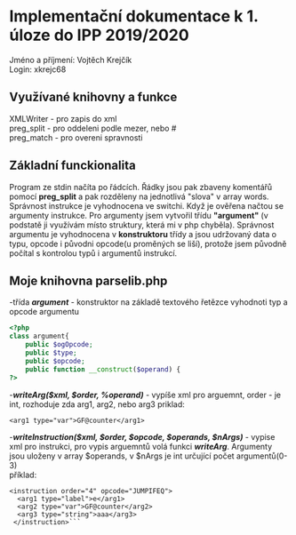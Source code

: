 # Implementační dokumentace k 1. úloze do IPP 2019/2020  
Jméno a příjmení: Vojtěch Krejčík  
Login: xkrejc68

## Využívané knihovny a funkce
XMLWriter - pro zapis do xml  
preg_split - pro oddeleni podle mezer, nebo #  
preg_match - pro overeni spravnosti

## Základní funckionalita
Program ze stdin načíta po řádcích. Řádky jsou pak zbaveny komentářů pomocí __preg_split__ a pak rozděleny na jednotlivá "slova" v array words. Správnost instrukce je vyhodnocena ve switchi. Když je ověřena načtou se argumenty instrukce. Pro argumenty jsem vytvořil třídu __"argument"__ (v podstatě ji využívám místo struktury, která mi v php chyběla). Správnost argumentu je vyhodnocena v __konstruktoru__ třídy a jsou udržovaný data o typu, opcode i původni opcode(u proměných se liší), protože jsem původně počítal s kontrolou typů i argumentů instrukcí. 

## Moje knihovna parselib.php
-třída __*argument*__ -  konstruktor na základě textového řetězce vyhodnoti typ a opcode argumentu
```php
<?php
class argument{
    public $ogOpcode;
    public $type;
    public $opcode;
    public function __construct($operand) {
?>
```
-__*writeArg($xml, $order, %operand)*__ - vypíše xml pro arguemnt, order - je int, rozhoduje zda arg1, arg2, nebo arg3
priklad: 
```
<arg1 type="var">GF@counter</arg1>
```
  
-__*writeInstruction($xml, $order, $opcode, $operands, $nArgs)*__  - vypise xml pro instrukci, pro vypis arguemntů volá funkci __*writeArg*__. Argumenty jsou uloženy v array $operands, v $nArgs je int  určující počet argumentů(0-3)  
příklad:  
```
<instruction order="4" opcode="JUMPIFEQ">
  <arg1 type="label">e</arg1>
  <arg2 type="var">GF@counter</arg2>
  <arg3 type="string">aaa</arg3>
 </instruction>```

